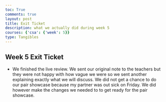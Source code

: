 ```yaml
---
toc: True
comments: true
layout: post
title: Exit Ticket
description: what we actually did during week 5
courses: {'csa': {'week': 5}}
type: Tangibles
---
```


## Week 5 Exit Ticket
- We finished the live review. We sent our original note to the teachers but they were not happy with how vague we were so we sent another explaining exactly what we will discuss. We did not get a chance to do our pair showcase because my partner was out sick on Friday. We did however make the changes we needed to to get ready for the pair showcase. 